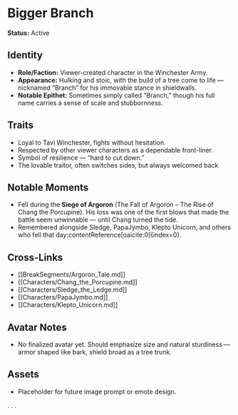# Bigger Branch  
**Status:** Active  

## Identity  
- **Role/Faction:** Viewer-created character in the Winchester Army.  
- **Appearance:** Hulking and stoic, with the build of a tree come to life — nicknamed “Branch” for his immovable stance in shieldwalls.  
- **Notable Epithet:** Sometimes simply called “Branch,” though his full name carries a sense of scale and stubbornness.  

## Traits  
- Loyal to Tavi Winchester, fights without hesitation.  
- Respected by other viewer characters as a dependable front-liner.  
- Symbol of resilience — “hard to cut down.”  
- The lovable traitor, often switches sides, but always welcomed back

## Notable Moments  
- Fell during the **Siege of Argoron** (The Fall of Argoron – The Rise of Chang the Porcupine). His loss was one of the first blows that made the battle seem unwinnable — until Chang turned the tide.  
- Remembered alongside Sledge, PapaJymbo, Klepto Unicorn, and others who fell that day:contentReference[oaicite:0]{index=0}.  

## Cross-Links  
- [[BreakSegments/Argoron_Tale.md]]  
- [[Characters/Chang_the_Porcupine.md]]  
- [[Characters/Sledge_the_Ledge.md]]  
- [[Characters/PapaJymbo.md]]  
- [[Characters/Klepto_Unicorn.md]]  

## Avatar Notes  
- No finalized avatar yet. Should emphasize size and natural sturdiness — armor shaped like bark, shield broad as a tree trunk.  

## Assets  
- Placeholder for future image prompt or emote design.  

.
.
.
